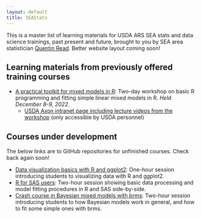 ```yaml
---
layout: default
title: SEAStats
---
```


This is a master list of learning materials for USDA ARS SEA stats and data science trainings, past present and future, brought to you by SEA area statistician [Quentin Read](https://quentinread.com). Better website layout coming soon!

## Learning materials from previously offered training courses

- [A practical toolkit for mixed models in R](https://quentinread.com/glmm-workshop-dec2022): Two-day workshop on basic R programming and fitting simple linear mixed models in R. *Held December 8-9, 2022.*
  + [USDA Axon intranet page including lecture videos from the workshop](https://axon.ars.usda.gov/SEA/Pages/SEA-Statistics-Workshop.aspx) (only accessible by USDA personnel)

## Courses under development

The below links are to GitHub repositories for unfinished courses. Check back again soon!

- [Data visualization basics with R and ggplot2](https://github.com/qdread/data-viz-basics): One-hour session introducing students to visualizing data with R and ggplot2. 
- [R for SAS users](https://github.com/qdread/R-for-SAS-users): Two-hour session showing basic data processing and model fitting procedures in R and SAS side-by-side.
- [Crash course in Bayesian mixed models with brms](https://github.com/qdread/brms-crash-course): Two-hour session introducing students to how Bayesian models work in general, and how to fit some simple ones with brms.
